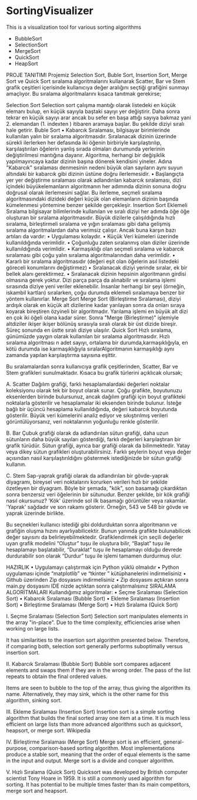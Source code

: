# SortingVisualizer
This is a visualization tool for various sorting algorithms
 - BubbleSort
 - SelectionSort
 - MergeSort
 - QuickSort
 - HeapSort



PROJE TANITIMI
Projemiz Selection Sort, Buble Sort, Insertion Sort, Merge Sort ve Quick Sort sıralama algoritmalarını kullanarak Scatter, Bar ve Stem grafik çeşitleri içerisinde kullanıcıya değer aralığını seçtiği grafiğini sunmayı amaçlıyor. Bu sıralama algoritmalarını kısaca tanıtmak gerekirse;
 
Selection Sort
Selection sort çalışma mantığı olarak listedeki en küçük elemanı bulup,  en küçük sayıyla baştaki sayıyı yer değiştirir. Daha sonra tekrar en küçük sayıyı arar ancak bu sefer en başa attığı sayıya bakmaz yani 2. elemandan (1. indexten ) itibaren aramaya başlar. Bu şekilde diziyi sıralı hale getirir.
Buble Sort
•	    Kabarcık Sıralaması, bilgisayar birimlerinde kullanılan yalın bir sıralama algoritmasıdır. Sıralanacak dizinin üzerinde sürekli ilerlerken her defasında iki öğenin birbiriyle karşılaştırılıp, karşılaştırılan öğelerin yanlış sırada olmaları durumunda yerlerinin değiştirilmesi mantığına dayanır. Algoritma, herhangi bir değişiklik yapılmayıncaya kadar dizinin başına dönerek kendisini yineler. Adına "Kabarcık" sıralaması denmesinin nedeni büyük olan sayıların aynı suyun altındaki bir kabarcık gibi dizinin üstüne doğru ilerlemesidir.
•	Başlangıçta yer yer değiştirme sıralaması olarak adlandırılan kabarcık sıralaması, dizi içindeki büyükelemanların algoritmanın her adımında dizinin sonuna doğru doğrusal olarak ilerlemesini sağlar. Bu ilerleme, seçmeli sıralama algoritmasındaki dizideki değeri küçük olan elemanların dizinin başında kümelenmesi yöntemine benzer şekilde gerçekleşir.
Insertion Sort 
     Eklemeli Sıralama bilgisayar bilimlerinde kullanılan ve sıralı diziyi her adımda öğe öğe oluşturan bir sıralama algoritmasıdır. Büyük dizilerle çalışıldığında hızlı sıralama, birleştirmeli sıralama ve yığın sıralaması gibi daha gelişmiş sıralama algoritmalardan daha verimsiz çalışır. Ancak buna karşın bazı artıları da vardır:
•	Uygulaması kolaydır.
•	Küçük Veri kümeleri üzerinde kullanıldığında verimlidir.
•	Çoğunluğu zaten sıralanmış olan diziler üzerinde kullanıldığında verimlidir.
•	Karmaşıklığı olan seçmeli sıralama ve kabarcık sıralaması gibi çoğu yalın sıralama algoritmalarından daha verimlidir.
•	Kararlı bir sıralama algoritmasıdır (değeri eşit olan öğelerin asıl listedeki göreceli konumlarını değiştirmez)
•	Sıralanacak diziyi yerinde sıralar, ek bir bellek alanı gerektirmez.
•	Sıralanacak dizinin hepsinin algoritmanın girdisi olmasına gerek yoktur. Dizi parça parça da alınabilir ve sıralama işlemi sırasında diziye yeni veriler eklenebilir.
İnsanlar herhangi bir şeyi (örneğin, iskambil kartları) sıralarken, çoğu durumda eklemeli sıralamaya benzer bir yöntem kullanırlar.
Merge Sort
     Merge Sort (Birleştirme Sıralaması), diziyi ardışık olarak en küçük alt dizilerine kadar yarılayan sonra da onları sıraya koyarak bireştiren özyineli bir algoritmadır. Yarılama işlemi en büyük alt dizi en çok iki öğeli olana kadar sürer. Sonra "Merge (Birleştirme)" işlemiyle altdiziler ikişer ikişer bölünüş sırasıyla sıralı olarak bir üst dizide bireşir. Süreç sonunda en üstte sıralı diziye ulaşılır.
Quick Sort
     Hızlı sıralama, günümüzde yaygın olarak kullanılan bir sıralama algoritmasıdır. Hızlı sıralama algoritması n adet sayıyı, ortalama bir durumda,karmaşıklığıyla, en kötü durumda ise karmaşıklığıyla sıralarAlgoritmanın karmaşıklığı aynı zamanda yapılan karşılaştırma sayısına eşittir.


   Bu sıralamalardan sonra kullanıcıya grafik çeşitlerinden, Scatter, Bar ve Stem grafikleri sunulmaktadır. Kısaca bu grafik türlerini açıklıcak olursak;

A.	Scatter
  Dağılım grafiği, farklı hesaplamalardaki değerleri noktalar koleksiyonu olarak tek bir boyut olarak sunar. Çoğu grafikte, boyutunuzu eksenlerden birinde bulursunuz, ancak dağılım grafiği için boyut grafikteki noktalarla gösterilir ve hesaplamalar iki eksenden birinde bulunur. İsteğe bağlı bir üçüncü hesaplama kullanıldığında, değeri kabarcık boyutunda gösterilir. Büyük veri kümelerini analiz ediyor ve sıkıştırılmış verileri görüntülüyorsanız, veri noktalarının yoğunluğu renkle gösterilir.

B.	Bar
      Çubuk grafiği olarak da adlandırılan sütun grafiği, daha uzun sütunların daha büyük sayıları gösterdiği, farklı değerleri karşılaştıran bir grafik türüdür. Sütun grafiği, ayrıca bar grafiği olarak da bilinmektedir. Yatay veya dikey sütun grafikleri oluşturabilirsiniz. Farklı şeylerin boyut veya değer açısından nasıl karşılaştırıldığını göstermek istediğinizde bir sütun grafiği kullanın.

C.	Stem
     Sap-yaprak grafiği olarak da adlandırılan bir gövde-yaprak diyagramı, bireysel veri noktalarını korurken verileri hızlı bir şekilde özetleyen bir diyagram. Böyle bir şemada, "kök", son basamağı çıkardıktan sonra benzersiz veri öğelerinin bir sütunudur.
Benzer şekilde, bir kök grafiği nasıl okursunuz? 'Kök' üzerinde sol ilk basamağı görüntüler veya rakamlar. 'Yaprak' sağdadır ve son rakamı gösterir. Örneğin, 543 ve 548 bir gövde ve yaprak üzerinde birlikte.

Bu seçnekleri kullanıcı istediği gibi doldurduktan sonra algoritmanın ve grafiğin oluşma hızını ayarlıyabilicektir. Bunun yanında grafikte bulunabilicek değer sayısını da belirleyebilmektedir. Grafiklendirmek için seçili değerler uyan grafik modelini “Oluştur” tuşu ile oluştura bilir, “Başlat” tuşu ile hesaplamayı başlatabilir, “Duraklat” tuşu ile hesaplamayı olduğu devrede durdurabilir son olarak “Durdur” tuşu ile işlemi tamamen durdurmuş olur.



HAZIRLIK
•	Uygulamayı çalıştırmak için Python yüklü olmalıdır
•	Python uygulaması içinde “matplotlib” ve “tkinter ” kütüphanelerini indirmelisiniz
•	Github üzerinden Zip dosyasını indirmelisiniz
•	Zip dosyasını açtıkran sonra main.py dosyasını IDE nizde açtıktan sonra çalıştırmalısınız
SIRALAMA ALGORİTMALARI
Kullandığımız algoritmalar:
•	Seçme Sıralaması (Selection Sort)
•	Kabarcık Sıralaması (Bubble Sort)
•	Ekleme Sıralaması (Insertion Sort)
•	Birleştirme Sıralaması (Merge Sort)
•	Hızlı Sıralama (Quick Sort)

I.	Seçme Sıralaması (Selection Sort)
Selection sort manipulates elements in the array "in-place". Due to the time complexity, efficiencies arise when working on large lists.

It has similarities to the insertion sort algorithm presented below. Therefore, if comparing both, selection sort generally performs suboptimally versus insertion sort.
 
II.	Kabarcık Sıralaması (Bubble Sort)
Bubble sort compares adjacent elements and swaps them if they are in the wrong order. The pass of the list repeats to obtain the final ordered values.

Items are seen to bubble to the top of the array, thus giving the algorithm its name. Alternatively, they may sink, which is the other name for this algorithm, sinking sort.

 
III.	Ekleme Sıralaması (Insertion Sort)
Insertion sort is a simple sorting algorithm that builds the final sorted array one item at a time. It is much less efficient on large lists than more advanced algorithms such as quicksort, heapsort, or merge sort. Wikipedia
 
IV.	Birleştirme Sıralaması (Merge Sort)
Merge sort is an efficient, general-purpose, comparison-based sorting algorithm. Most implementations produce a stable sort, meaning that the order of equal elements is the same in the input and output. Merge sort is a divide and conquer algorithm.
 
V.	Hızlı Sıralama (Quick Sort)
Quicksort was developed by British computer scientist Tony Hoare in 1959. It is still a commonly used algorithm for sorting. It has potential to be multiple times faster than its main competitors, merge sort and heapsort.
 





